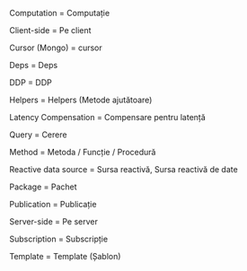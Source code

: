 Computation = Computație

Client-side = Pe client

Cursor (Mongo) = cursor

Deps = Deps

DDP = DDP

Helpers = Helpers (Metode ajutătoare)

Latency Compensation = Compensare pentru latență

Query = Cerere

Method = Metoda / Funcție / Procedură

Reactive data source = Sursa reactivă, Sursa reactivă de date 

Package = Pachet

Publication = Publicație

Server-side = Pe server

Subscription = Subscripție

Template = Template (Șablon)
